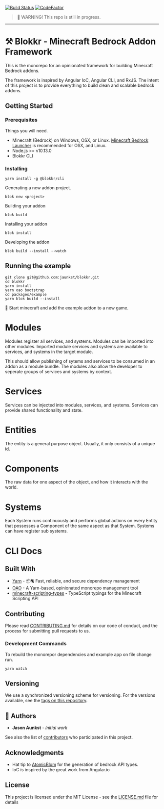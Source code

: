 [![Build Status](https://cloud.drone.io/api/badges/jaunkst/blokkr/status.svg)](https://cloud.drone.io/jaunkst/blokkr)
[![CodeFactor](https://www.codefactor.io/repository/github/jaunkst/blokkr/badge)](https://www.codefactor.io/repository/github/jaunkst/blokkr)

> 👷 WARNING! This repo is still in progress.

---

# ⚒️ Blokkr - Minecraft Bedrock Addon Framework

This is the monorepo for an opinionated framework for building Minecraft Bedrock addons.

The framework is inspired by Angular IoC, Angular CLI, and RxJS. The intent of this project is to provide everything to build clean and scalable bedrock addons.

## Getting Started

### Prerequisites

Things you will need.

- Minecraft (Bedrock) on Windows, OSX, or Linux.
  [Minecraft Bedrock Launcher](https://mcpelauncher.readthedocs.io/en/latest/index.html) is recommended for OSX, and Linux.
- Node.js >= v10.13.0
- Blokkr CLI

### Installing

```
yarn install -g @blokkr/cli
```

Generating a new addon project.

```
blok new <project>
```

Building your addon

```
blok build
```

Installing your addon

```
blok install
```

Developing the addon

```
blok build --install --watch
```

## Running the example

```
git clone git@github.com:jaunkst/blokkr.git
cd blokkr
yarn install
yarn oao bootstrap
cd packages/example
yarn blok build --install
```

🎉 Start minecraft and add the example addon to a new game.

# Modules

Modules register all services, and systems. Modules can be imported into other modules. Imported module services and systems are available to services, and systems in the target module.

This should allow publishing of sytems and services to be consumed in an addon as a module bundle. The modules also allow the developer to seperate groups of services and systems by context.

# Services

Services can be injected into modules, services, and systems. Services can provide shared functionality and state.

# Entities

The entity is a general purpose object. Usually, it only consists of a unique id.

# Components

The raw data for one aspect of the object, and how it interacts with the world.

# Systems

Each System runs continuously and performs global actions on every Entity that possesses a Component of the same aspect as that System. Systems can have register sub systems.

# CLI Docs

## Built With

- [Yarn](https://github.com/yarnpkg/yarn) - 📦🐈 Fast, reliable, and secure dependency management
- [OAO](https://github.com/guigrpa/oao) - A Yarn-based, opinionated monorepo management tool
- [minecraft-scripting-types](https://github.com/minecraft-addon-tools/minecraft-scripting-types) - TypeScript typings for the Minecraft Scripting API

## Contributing

Please read [CONTRIBUTING.md](https://gist.github.com/jaunkst/82cee7be059c9da3d1edec4c0b6267f8) for details on our code of conduct, and the process for submitting pull requests to us.

### Development Commands

To rebuild the monorepor dependencies and example app on file change run.

```
yarn watch
```

## Versioning

We use a synchronized versioning scheme for versioning. For the versions available, see the [tags on this repository](https://github.com/jaunkst/brokkr/tags).

## 🧙 Authors

- **Jason Aunkst** - _Initial work_

See also the list of [contributors](https://github.com/jaunkst/brokkr/graphs/contributors) who participated in this project.

## Acknowledgments

- Hat tip to [AtomicBlom](https://github.com/minecraft-addon-tools/minecraft-scripting-types/commits?author=AtomicBlom) for the generation of bedrock API types.
- IoC is inspired by the great work from Angular.io

## License

This project is licensed under the MIT License - see the [LICENSE.md](LICENSE.md) file for details
